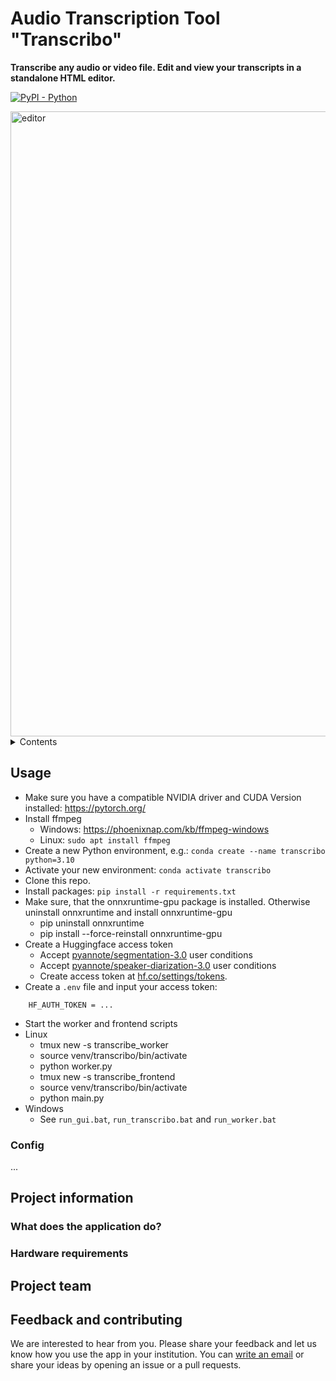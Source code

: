 # Audio Transcription Tool "Transcribo"
**Transcribe any audio or video file. Edit and view your transcripts in a standalone HTML editor.**

[![PyPI - Python](https://img.shields.io/badge/python-v3.10+-blue.svg)](https://github.com/machinelearningZH/audio-transcription)

<img src="_imgs/ui1.PNG" alt="editor" width="1000"/>

<details>

<summary>Contents</summary>

- [Usage](#usage)
- [Project information](#project-information)
    - [What does the app do?](#what-does-the-app-do)
    - [Hardware requirements](#hardware-requirements)
- [Project team](#project-team)
- [Contributing](#feedback-and-contributing)

</details>

## Usage

- Make sure you have a compatible NVIDIA driver and CUDA Version installed: https://pytorch.org/
- Install ffmpeg
    - Windows: https://phoenixnap.com/kb/ffmpeg-windows
    - Linux: `sudo apt install ffmpeg`
- Create a new Python environment, e.g.: `conda create --name transcribo python=3.10`
- Activate your new environment: `conda activate transcribo`
- Clone this repo.
- Install packages: `pip install -r requirements.txt`
- Make sure, that the onnxruntime-gpu package is installed. Otherwise uninstall onnxruntime and install onnxruntime-gpu
    - pip uninstall onnxruntime
    - pip install --force-reinstall onnxruntime-gpu
- Create a Huggingface access token
    - Accept [pyannote/segmentation-3.0](https://hf.co/pyannote/segmentation-3.0) user conditions
    - Accept [pyannote/speaker-diarization-3.0](https://hf.co/pyannote-speaker-diarization-3.0) user conditions
    - Create access token at [hf.co/settings/tokens](https://hf.co/settings/tokens).
- Create a `.env` file and input your access token:
```
    HF_AUTH_TOKEN = ...
```
- Start the worker and frontend scripts
- Linux
    - tmux new -s transcribe_worker
    - source venv/transcribo/bin/activate
    - python worker.py
    - tmux new -s transcribe_frontend
    - source venv/transcribo/bin/activate
    - python main.py
- Windows
    - See `run_gui.bat`, `run_transcribo.bat` and `run_worker.bat`

### Config
...

## Project information

### What does the application do?

### Hardware requirements

## Project team

## Feedback and contributing
We are interested to hear from you. Please share your feedback and let us know how you use the app in your institution. You can [write an email](mailto:datashop@statistik.zh.ch) or share your ideas by opening an issue or a pull requests.
